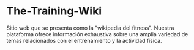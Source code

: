# The-Training-Wiki
Sitio web que se presenta como la "wikipedia del fitness". Nuestra plataforma ofrece información exhaustiva sobre una amplia variedad de temas relacionados con el entrenamiento y la actividad física.
